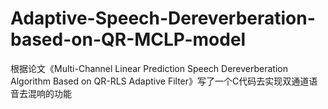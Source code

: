 # Adaptive-Speech-Dereverberation-based-on-QR-MCLP-model
根据论文《Multi-Channel Linear Prediction Speech Dereverberation Algorithm Based on QR-RLS Adaptive Filter》写了一个C代码去实现双通道语音去混响的功能
